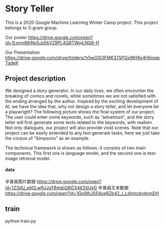 # Story Teller
This is a 2020 Google Machine Learning Winter Camp project.
This project belongs to 3-gram group.

Our poster
https://drive.google.com/open?id=1LynrpNhNo5JzEkV29PL4QRTWojLNQ6-H

Our Presentation
https://drive.google.com/drive/folders/1r5wOlS3FMK37SPQxWH8x4HbjsqpTgdeK

## Project description
We designed a story generator. In our daily lives, we often encounter the breaking of comics and novels, while sometimes we are not satisfied with the ending arranged by the author. Inspired by the exciting development of AI, we have the idea that, why not design a story teller, and let everyone be a playwright?
The following picture shows the final system of our project. The user could enter some keywords, such as “adventure”, and the story teller will first generate some texts related to the keywords, with realism. Not only dialogues, our project will also provide vivid scenes. Note that our project can be easily extended to any text generate tasks, here we just take the corpus of “Simpsons” as an example.

The technical framework is shown as follows. It consists of two main components. This first one is language model, and the second one is text-image retrieval model.


#### data
辛普森图片数据
https://drive.google.com/open?id=1Z3dU_wtGLwRJJuYBdgbQ8lCIj463SUeG
辛普森文本数据
https://drive.google.com/open?id=1Gp9lhJS54oe8Zb42_I_LdjnncbvdymDH



## train
python train.py
